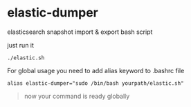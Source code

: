 # elastic-dumper

elasticsearch snapshot import & export bash script

just run it

```console
./elastic.sh
```

For global usage you need to add alias keyword to .bashrc file

```console
alias elastic-dumper="sudo /bin/bash yourpath/elastic.sh"
```
>now your command is ready globally



